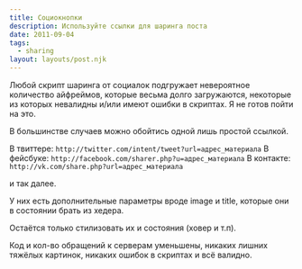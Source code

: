 ```yaml
---
title: Социокнопки
description: Используйте ссылки для шаринга поста
date: 2011-09-04
tags:
  - sharing
layout: layouts/post.njk
---
```


Любой скрипт шаринга от социалок подгружает невероятное количество айфреймов, которые весьма долго загружаются, некоторые из которых невалидны и/или имеют ошибки в скриптах. Я не готов пойти на это.

В большинстве случаев можно обойтись одной лишь простой ссылкой.

В твиттере: `http://twitter.com/intent/tweet?url=адрес_материала`
В фейсбуке: `http://facebook.com/sharer.php?u=адрес_материала`
В контакте: `http://vk.com/share.php?url=адрес_материала`

и так далее.

У них есть дополнительные параметры вроде image и title, которые они в состоянии брать из хедера.

Остаётся только стилизовать их и состояния (ховер и т.п).

Код и кол-во обращений к серверам уменьшены, никаких лишних тяжёлых картинок, никаких ошибок в скриптах и всё валидно.
